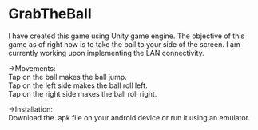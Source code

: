 # GrabTheBall

I have created this game using Unity game engine. The objective of this game as of right now is to take the ball to your side of the screen. I am currently working upon implementing the LAN connectivity.

->Movements:<br />
  Tap on the ball makes the ball jump.<br />
  Tap on the left side makes the ball roll left.<br />
  Tap on the right side makes the ball roll right.<br />
  
->Installation:<br />
  Download the .apk file on your android device or run it using an emulator.<br />
